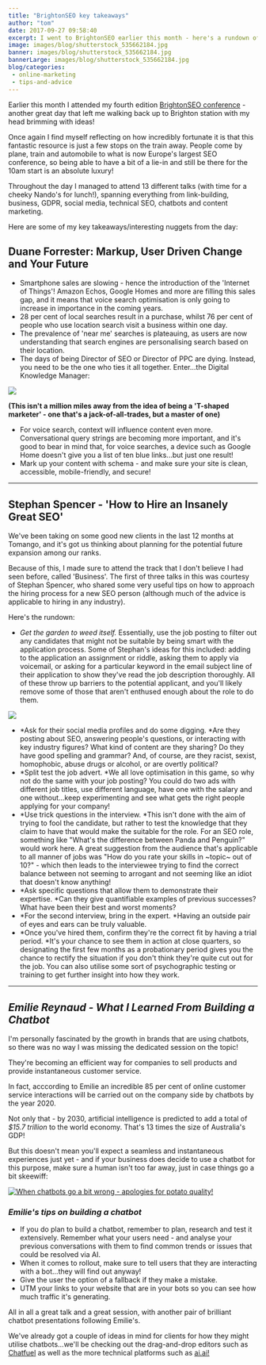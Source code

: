 ```yaml
---
title: "BrightonSEO key takeaways"
author: "tom"
date: 2017-09-27 09:58:40
excerpt: I went to BrightonSEO earlier this month - here's a rundown of some of my favourite presentations!
image: images/blog/shutterstock_535662184.jpg
banner: images/blog/shutterstock_535662184.jpg
bannerLarge: images/blog/shutterstock_535662184.jpg
blog/categories: 
 - online-marketing
 - tips-and-advice
---
```


Earlier this month I attended my fourth edition [BrightonSEO conference](http://www.brightonseo.com) - another great day that left me walking back up to Brighton station with my head brimming with ideas!

Once again I find myself reflecting on how incredibly fortunate it is that this fantastic resource is just a few stops on the train away. People come by plane, train and automobile to what is now Europe's largest SEO conference, so being able to have a bit of a lie-in and still be there for the 10am start is an absolute luxury!

Throughout the day I managed to attend 13 different talks (with time for a cheeky Nando's for lunch!), spanning everything from link-building, business, GDPR, social media, technical SEO, chatbots and content marketing.

Here are some of my key takeaways/interesting nuggets from the day:

## Duane Forrester: Markup, User Driven Change and Your Future


- Smartphone sales are slowing - hence the introduction of the 'Internet of Things'! Amazon Echos, Google Homes and more are filling this sales gap, and it means that voice search optimisation is only going to increase in importance in the coming years.
- 28 per cent of local searches result in a purchase, whilst 76 per cent of people who use location search visit a business within one day.
- The prevalence of 'near me' searches is plateauing, as users are now understanding that search engines are personalising search based on their location.
- The days of being Director of SEO or Director of PPC are dying. Instead, you need to be the one who ties it all together. Enter...the Digital Knowledge Manager:


![](images/blog/Duane-Forrester-Brighton-SEO-Digital-Knowledge-Manager-Slide-e1506073159241-1024x768.jpg)

__(This isn't a million miles away from the idea of being a 'T-shaped marketer' - one that's a jack-of-all-trades, but a master of one)__

- For voice search, context will influence content even more. Conversational query strings are becoming more important, and it's good to bear in mind that, for voice searches, a device such as Google Home doesn't give you a list of ten blue links...but just one result!
- Mark up your content with schema - and make sure your site is clean, accessible, mobile-friendly, and secure!

---

## Stephan Spencer - 'How to Hire an Insanely Great SEO'

We've been taking on some good new clients in the last 12 months at Tomango, and it's got us thinking about planning for the potential future expansion among our ranks.

Because of this, I made sure to attend the track that I don't believe I had seen before, called 'Business'. The first of three talks in this was courtesy of Stephan Spencer, who shared some very useful tips on how to approach the hiring process for a new SEO person (although much of the advice is applicable to hiring in any industry).

Here's the rundown:

- *Get the garden to weed itself.* Essentially, use the job posting to filter out any candidates that might not be suitable by being smart with the application process. Some of Stephan's ideas for this included: adding to the application an assignment or riddle, asking them to apply via voicemail, or asking for a particular keyword in the email subject line of their application to show they've read the job description thoroughly. All of these throw up barriers to the potential applicant, and you'll likely remove some of those that aren't enthused enough about the role to do them.


[![](images/blog/DJwrUMRU8AATktU-1024x512.jpg)](images/blog/DJwrUMRU8AATktU.jpg)

- *Ask for their social media profiles and do some digging. *Are they posting about SEO, answering people's questions, or interacting with key industry figures? What kind of content are they sharing? Do they have good spelling and grammar? And, of course, are they racist, sexist, homophobic, abuse drugs or alcohol, or are overtly political?
- *Split test the job advert. *We all love optimisation in this game, so why not do the same with your job posting? You could do two ads with different job titles, use different language, have one with the salary and one without...keep experimenting and see what gets the right people applying for your company!
- *Use trick questions in the interview. *This isn't done with the aim of trying to fool the candidate, but rather to test the knowledge that they claim to have that would make the suitable for the role. For an SEO role, something like "What's the difference between Panda and Penguin?" would work here. A great suggestion from the audience that's applicable to all manner of jobs was "How do you rate your skills in ~topic~ out of 10?" - which then leads to the interviewee trying to find the correct balance between not seeming to arrogant and not seeming like an idiot that doesn't know anything!
- *Ask specific questions that allow them to demonstrate their expertise. *Can they give quantifiable examples of previous successes? What have been their best and worst moments?
- *For the second interview, bring in the expert. *Having an outside pair of eyes and ears can be truly valuable.
- *Once you've hired them, confirm they're the correct fit by having a trial period. *It's your chance to see them in action at close quarters, so designating the first few months as a probationary period gives you the chance to rectify the situation if you don't think they're quite cut out for the job. You can also utilise some sort of psychographic testing or training to get further insight into how they work.



---


## *Emilie Reynaud - What I Learned From Building a Chatbot*

I'm personally fascinated by the growth in brands that are using chatbots, so there was no way I was missing the dedicated session on the topic!

They're becoming an efficient way for companies to sell products and provide instantaneous customer service.

In fact, acccording to Emilie an incredible 85 per cent of online customer service interactions will be carried out on the company side by chatbots by the year 2020.

Not only that - by 2030, artificial intelligence is predicted to add a total of *$15.7 trillion* to the world economy. That's 13 times the size of Australia's GDP!

But this doesn't mean you'll expect a seamless and instantaneous experiences just yet - and if your business does decide to use a chatbot for this purpose, make sure a human isn't too far away, just in case things go a bit skeewiff:

[![](images/blog/20170915_152109-e1506503985511-768x1024.jpg "When chatbots go a bit wrong - apologies for potato quality!")](images/blog/20170915_152109-e1506503985511.jpg)

### *Emilie's tips on building a chatbot*


- If you do plan to build a chatbot, remember to plan, research and test it extensively. Remember what your users need - and analyse your previous conversations with them to find common trends or issues that could be resolved via AI.
- When it comes to rollout, make sure to tell users that they are interacting with a bot...they will find out anyway!
- Give the user the option of a fallback if they make a mistake.
- UTM your links to your website that are in your bots so you can see how much traffic it's generating.


All in all a great talk and a great session, with another pair of brilliant chatbot presentations following Emilie's.

We've already got a couple of ideas in mind for clients for how they might utilise chatbots...we'll be checking out the drag-and-drop editors such as [Chatfuel](http://www.chatfuel.com) as well as the more technical platforms such as [ai.ai!](http://www.ai.ai)


